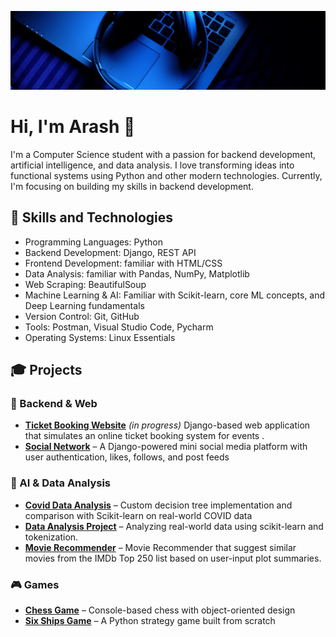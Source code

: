 ![image](https://github.com/ARASwithH/ARASwithH/blob/main/Blue%20Modern%20Corporate%20Staff%20Profile%20LinkedIn%20Banner.png)

# Hi, I'm Arash 👋
I'm a Computer Science student with a passion for backend development, artificial intelligence, and data analysis. I love transforming ideas into functional systems using Python and other modern technologies. Currently, I'm focusing on building my skills in backend development.


## 🔧 Skills and Technologies
* Programming Languages: Python
* Backend Development: Django, REST API
* Frontend Development: familiar with HTML/CSS
* Data Analysis: familiar with Pandas, NumPy, Matplotlib
* Web Scraping: BeautifulSoup
* Machine Learning & AI: Familiar with Scikit-learn, core ML concepts, and Deep Learning fundamentals
* Version Control: Git, GitHub
* Tools: Postman, Visual Studio Code, Pycharm
* Operating Systems: Linux Essentials

## 🎓 Projects
### 🎯 Backend & Web
- [**Ticket Booking Website**](https://github.com/ARASwithH/Ticket_Shop) *(in progress)* Django-based web application that simulates an online ticket booking system for events .
- [**Social Network**](https://github.com/ARASwithH/Social-Network) – A Django-powered mini social media platform with user authentication, likes, follows, and post feeds

### 🤖 AI & Data Analysis
- [**Covid Data Analysis**](https://github.com/ARASwithH/Covid_Data_Analysis) – Custom decision tree implementation and comparison with Scikit-learn on real-world COVID data
- [**Data Analysis Project**](https://github.com/ARASwithH/Data-Analysis) – Analyzing real-world data using scikit-learn and tokenization.
- [**Movie Recommender**](https://github.com/ARASwithH/imdb-Recommender) – Movie Recommender that suggest similar movies from the IMDb Top 250 list based on user-input plot summaries.

### 🎮 Games
- [**Chess Game**](https://github.com/ARASwithH/chess_game) – Console-based chess with object-oriented design
- [**Six Ships Game**](https://github.com/ARASwithH/sixships_game) – A Python strategy game built from scratch


